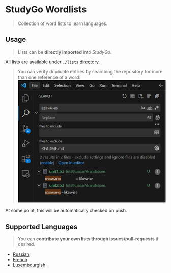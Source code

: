 #  StudyGo Wordlists
> Collection of word lists to learn languages.

## Usage
> Lists can be **directly imported** into _StudyGo_.

All lists are available under [`./lists` directory]().

> You can verify duplicate entries by searching the repository for more than one reference of a word:
![Example demonstrating VSCode searching for duplicate word entries.](./assets/searchExample.png)

At some point, this will be automatically checked on push.

## Supported Languages
> You can **contribute your own lists through issues/pull-requests** if desired.

- [Russian]()
- [French]()
- [Luxembourgish]()